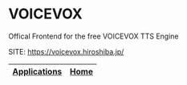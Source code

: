 # VOICEVOX

 Offical Frontend for the free VOICEVOX TTS Engine

 SITE: https://voicevox.hiroshiba.jp/

 | [Applications](https://portable-linux-apps.github.io/apps.html) | [Home](https://portable-linux-apps.github.io)
 | --- | --- |
